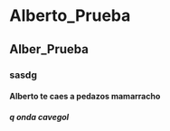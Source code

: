 # Alberto_Prueba
## Alber_Prueba
### sasdg
#### Alberto te caes a pedazos mamarracho
##### q onda cavegol